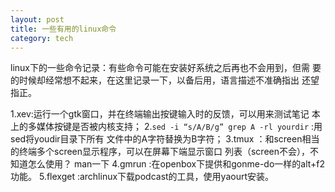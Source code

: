 ```yaml
---
layout: post
title: 一些有用的linux命令
category: tech
---
```


linux下的一些命令记录：有些命令可能在安装好系统之后再也不会用到，但需
要的时候却经常想不起来，在这里记录一下，以备后用，语言描述不准确指出
还望指正。

1.xev:运行一个gtk窗口，并在终端输出按键输入时的反馈，可以用来测试笔记
  本上的多媒体按键是否被内核支持；
2.`sed -i “s/A/B/g” grep A -rl yourdir` :用sed将youdir目录下所有
  文件中的A字符替换为B字符；
3.tmux ：和screen相当的终端多个screen显示程序，可以在屏幕下端显示窗口
  列表（screen不会），不知道怎么使用？ man一下
4.gmrun :在openbox下提供和gonme-do一样的alt+f2功能。
5.flexget :archlinux下载podcast的工具，使用yaourt安装。
